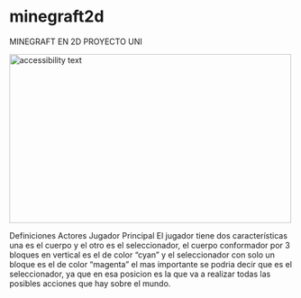 # minegraft2d
MINEGRAFT EN 2D PROYECTO UNI

<img src="https://www.muycomputer.com/wp-content/uploads/2020/07/Minecraft-en-Azure.jpg" width="500px" height="300px" alt="accessibility text">

Definiciones
Actores
Jugador Principal
El jugador tiene dos características una es el cuerpo y el otro es el seleccionador, el
cuerpo conformador por 3 bloques en vertical es el de color “cyan” y el
seleccionador con solo un bloque es el de color “magenta” el mas importante se
podria decir que es el seleccionador, ya que en esa posicion es la que va a realizar
todas las posibles acciones que hay sobre el mundo.
